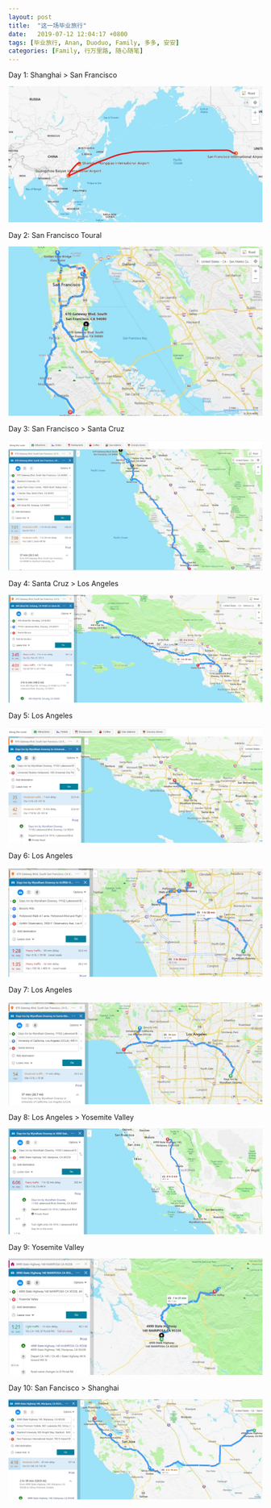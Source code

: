 ```yaml
---
layout: post
title:  "这一场毕业旅行"
date:   2019-07-12 12:04:17 +0800
tags: [毕业旅行, Anan, Duoduo, Family, 多多, 安安]
categories: [Family, 行万里路, 随心随笔]
---
```


Day 1: Shanghai > San Francisco  

![0712](/assets/uploads/2019/07/0712_0.jpg)


Day 2: San Francisco Toural  

![0713](/assets/uploads/2019/07/0713_0.jpg)


Day 3: San Francisco > Santa Cruz

![0714](/assets/uploads/2019/07/0714_0.jpg)


Day 4: Santa Cruz > Los Angeles  

![0715](/assets/uploads/2019/07/0715_0.jpg)


Day 5: Los Angeles   

![0716](/assets/uploads/2019/07/0716_0.jpg)


Day 6: Los Angeles   

![0717](/assets/uploads/2019/07/0717_0.jpg)


Day 7: Los Angeles    

![0718](/assets/uploads/2019/07/0718_0.jpg)


Day 8: Los Angeles  > Yosemite Valley      

![0719](/assets/uploads/2019/07/0719_0.jpg)


Day 9: Yosemite Valley   

![0720](/assets/uploads/2019/07/0720_0.jpg)


Day 10: San Fancisco > Shanghai   

![0721](/assets/uploads/2019/07/0721_0.jpg)
